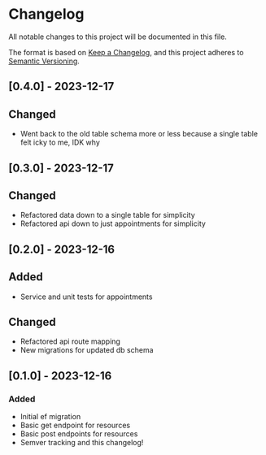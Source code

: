 # Changelog

All notable changes to this project will be documented in this file.

The format is based on [Keep a Changelog](https://keepachangelog.com/en/1.0.0/),
and this project adheres to [Semantic Versioning](https://semver.org/spec/v2.0.0.html).

## [0.4.0] - 2023-12-17

## Changed

- Went back to the old table schema more or less because a single table felt icky to me, IDK why

## [0.3.0] - 2023-12-17

## Changed

- Refactored data down to a single table for simplicity
- Refactored api down to just appointments for simplicity

## [0.2.0] - 2023-12-16

## Added

- Service and unit tests for appointments

## Changed

- Refactored api route mapping
- New migrations for updated db schema

## [0.1.0] - 2023-12-16

### Added

- Initial ef migration
- Basic get endpoint for resources
- Basic post endpoints for resources
- Semver tracking and this changelog!